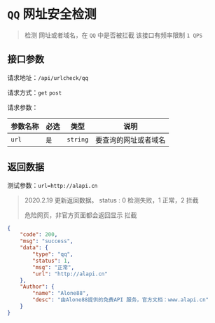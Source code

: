 # `QQ` 网址安全检测

> 检测 网址或者域名，在 `QQ` 中是否被拦截  该接口有频率限制 `1 QPS`





## 接口参数

请求地址：`/api/urlcheck/qq`

请求方式：`get` `post`

请求参数：

| 参数名称 | 必选 | 类型     | 说明                 |
| -------- | ---- | -------- | -------------------- |
| `url`    | `是` | `string` | 要查询的网址或者域名 |

## 返回数据

测试参数：`url=http://alapi.cn`

> 2020.2.19 更新返回数据。 status : 0 检测失败，1 正常，2 拦截
>
> 危险网页，非官方页面都会返回显示 拦截

```json
{
    "code": 200,
    "msg": "success",
    "data": {
        "type": "qq",
        "status": 1,
        "msg": "正常",
        "url": "http://alapi.cn"
    },
    "Author": {
        "name": "Alone88",
        "desc": "由Alone88提供的免费API 服务，官方文档：www.alapi.cn"
    }
}
```

